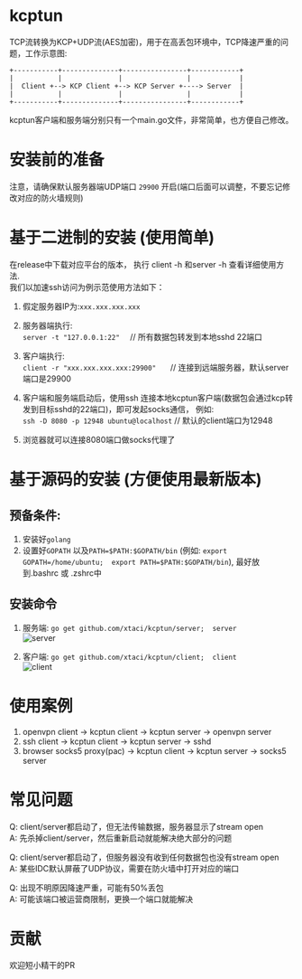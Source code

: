 # kcptun
TCP流转换为KCP+UDP流(AES加密)，用于在高丢包环境中，TCP降速严重的问题，工作示意图:      
```
+-----------+--------------+----------------+------------+
|           |              |                |            |
|  Client +--> KCP Client +--> KCP Server +----> Server  |
|           |              |                |            |
+-----------+--------------+----------------+------------+
```
kcptun客户端和服务端分别只有一个main.go文件，非常简单，也方便自己修改。      

# 安装前的准备
注意，请确保默认服务器端UDP端口 ```29900``` 开启(端口后面可以调整，不要忘记修改对应的防火墙规则)

# 基于二进制的安装 (使用简单)
在release中下载对应平台的版本， 执行 client -h 和server -h 查看详细使用方法.        
我们以加速ssh访问为例示范使用方法如下：         

1. 假定服务器IP为:```xxx.xxx.xxx.xxx```

2. 服务器端执行:     
```server -t "127.0.0.1:22"  ```     // 所有数据包转发到本地sshd 22端口           

3. 客户端执行:          
```client -r "xxx.xxx.xxx.xxx:29900"   ```    // 连接到远端服务器，默认server端口是29900           

4. 客户端和服务端启动后，使用ssh 连接本地kcptun客户端(数据包会通过kcp转发到目标sshd的22端口)，即可发起socks通信， 例如:             
```ssh -D 8080 -p 12948 ubuntu@localhost```     // 默认的client端口为12948    

5. 浏览器就可以连接8080端口做socks代理了

# 基于源码的安装  (方便使用最新版本)
## 预备条件:       
1. 安装好```golang```       
2. 设置好```GOPATH```  以及```PATH=$PATH:$GOPATH/bin``` (例如: ```export GOPATH=/home/ubuntu;  export PATH=$PATH:$GOPATH/bin```), 最好放到.bashrc 或 .zshrc中 

## 安装命令
1. 服务端: ```go get github.com/xtaci/kcptun/server;  server```        
![server](server.gif)      

2. 客户端: ```go get github.com/xtaci/kcptun/client;  client```      
![client](client.gif)    


# 使用案例
1. openvpn client -> kcptun client -> kcptun server -> openvpn server
2. ssh client -> kcptun client -> kcptun server -> sshd
2. browser socks5 proxy(pac) -> kcptun client -> kcptun server -> socks5 server

# 常见问题
Q: client/server都启动了，但无法传输数据，服务器显示了stream open        
A: 先杀掉client/server，然后重新启动就能解决绝大部分的问题             

Q: client/server都启动了，但服务器没有收到任何数据包也没有stream open          
A: 某些IDC默认屏蔽了UDP协议，需要在防火墙中打开对应的端口

Q: 出现不明原因降速严重，可能有50%丢包         
A: 可能该端口被运营商限制，更换一个端口就能解决        

# 贡献
欢迎短小精干的PR
